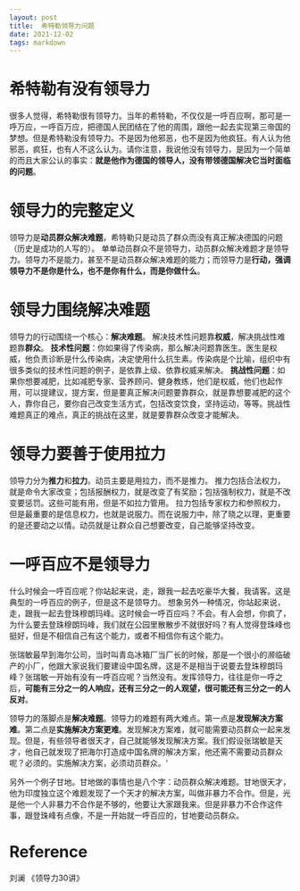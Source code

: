 ```yaml
---
layout: post
title:  希特勒领导力问题
date: 2021-12-02
tags: markdown    
---
```


# 希特勒有没有领导力

很多人觉得，希特勒很有领导力。当年的希特勒，不仅仅是一呼百应啊，那可是一呼万应，一呼百万应，把德国人民团结在了他的周围，跟他一起去实现第三帝国的梦想。但是希特勒没有领导力。不是因为他邪恶，也不是因为他疯狂。有人认为他邪恶，疯狂，也有人不这么认为。请你注意，我说他没有领导力，是因为一个简单的而且大家公认的事实：**就是他作为德国的领导人，没有带领德国解决它当时面临的问题**。

# 领导力的完整定义

领导力是**动员群众解决难题**，希特勒只是动员了群众而没有真正解决德国的问题（历史是成功的人写的）。 单单动员群众不是领导力，动员群众解决难题才是领导力。领导力不是能力，甚至不是动员群众解决难题的能力；而领导力是**行动，强调领导力不是你是什么，也不是你有什么，而是你做什么**。

# 领导力围绕解决难题
领导力的行动围绕一个核心：**解决难题**。 
解决技术性问题靠**权威**，解决挑战性难题靠**群众**。
**技术性问题**：你如果得了传染病，那么解决问题靠医生。医生是权威，他负责诊断是什么传染病，决定使用什么抗生素。传染病是个比喻，组织中有很多类似的技术性问题的例子，是依靠上级、依靠权威来解决。
**挑战性问题**：如果你想要减肥，比如减肥专家、营养顾问、健身教练，他们是权威，他们也起作用，可以提建议，提方案，但是要真正解决问题要靠群众，就是靠想要减肥的这个人，靠你自己，要你自己改变生活方式，包括改变饮食，坚持运动，等等。挑战性难题真正的难点，真正的挑战在这里，就是要靠群众改变才能解决。

# 领导力要善于使用拉力
领导力分为**推力**和**拉力**。动员主要是用拉力，而不是推力。
推力包括合法权力，就是命令大家改变；包括报酬权力，就是改变了有奖励；包括强制权力，就是不改变要惩罚。这些可能有用，但是不如拉力管用。
拉力包括专家权力和参照权力，但是最重要的是信息权力，也就是说服力。而在说服力中，除了晓之以理，更重要的是还要动之以情。动员就是让群众自己想要改变，自己能够坚持改变。

# 一呼百应不是领导力

什么时候会一呼百应呢？你站起来说，走，跟我一起去吃豪华大餐，我请客。这是典型的一呼百应的例子，但是这不是领导力。
想象另外一种情况，你站起来说，走，跟我一起去登珠穆朗玛峰。这时候会一呼百应吗？不会。有人会想，你疯了，为什么要去登珠穆朗玛峰，我们就在公园里散散步不就很好吗？有人觉得登珠峰也挺好，但是不相信自己有这个能力，或者不相信你有这个能力。

张瑞敏最早到海尔公司，当时叫青岛冰箱厂当厂长的时候，那是一个很小的濒临破产的小厂，他跟大家说我们要建设中国名牌，这是不是相当于说要去登珠穆朗玛峰？张瑞敏一开始有没有一呼百应呢？当然没有。发挥领导力，往往是你一呼之后，**可能有三分之一的人响应，还有三分之一的人观望，很可能还有三分之一的人反对**。

领导力的落脚点是**解决难题**。领导力的难题有两大难点。第一点是**发现解决方案难**。第二点是**实施解决方案更难**。发现解决方案难，就可能需要动员群众一起来发现。但是，有些领导者很天才，自己就能够发现解决方案。我们假设张瑞敏是天才，他自己就发现了把海尔打造成中国名牌的解决方案，他还需不需要动员群众呢？必须的。实施解决方案，必须动员群众。‘

另外一个例子甘地。甘地做的事情也是八个字：动员群众解决难题。甘地很天才，他为印度独立这个难题发现了一个天才的解决方案，叫做非暴力不合作。但是，光是他一个人非暴力不合作是不够的，他要让大家跟我来。但是非暴力不合作这件事，跟登珠峰有点像，不是一开始就一呼百应的，甘地要动员群众。

# Reference

刘澜 《领导力30讲》